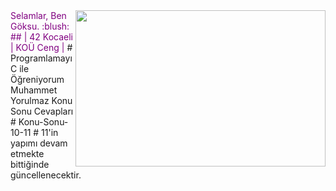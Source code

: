 <img src="https://media.giphy.com/media/ro08ZmQ1MeqZypzgDN/giphy.gif" align="right" width="400" height="250">
<font color="purple">
Selamlar, Ben Göksu. :blush: 
## | 42 Kocaeli |  KOÜ Ceng  |</font>
# Programlamayı C ile Öğreniyorum Muhammet Yorulmaz Konu Sonu Cevapları
# Konu-Sonu-10-11
# 11'in yapımı devam etmekte bittiğinde güncellenecektir.
